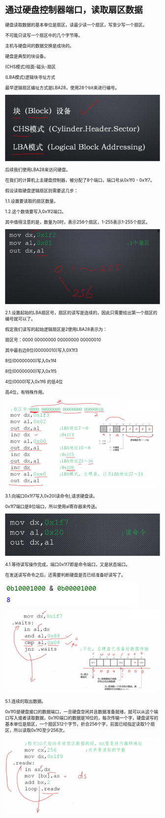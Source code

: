 # 通过硬盘控制器端口，读取扇区数据

硬盘读取数据的基本单位是扇区，读最少读一个扇区，写至少写一个扇区。

不可能只读写一个扇区中的几个字节等。

主机与硬盘间的数据交换是成块的。

硬盘是典型的块设备。

(CHS模式)柱面-磁头-扇区

(LBA模式)逻辑块寻址方式

最早逻辑扇区编址方式是LBA28，使用28个bit来进行编号。

![image-20210506161155557](./images/image-20210506161155557.png)

后续我们使用LBA28来访问硬盘。

在我们的计算机上主硬盘控制器，被分配了8个端口，端口号从0x1f0 - 0x1f7。

假设读取硬盘逻辑扇区则需要这几步：

1.1.设置要读取的扇区数量。

1.2.这个数值要写入0x1f2端口。

其中值得注意的是，数量为0时，表示256个扇区，1-255表示1-255个扇区。

![image-20210506161815094](./images/image-20210506161815094.png)

2.1.设置起始的LBA扇区号，扇区的读写是连续的，因此只需要给出第一个扇区的编号就可以了。

假定我们读写的起始逻辑扇区是2使用LBA28表示为：

扇区号：0000 00000000 00000000 00000010

其中最右边8位(00000010)写入0X1f3

8位(00000000)写入0x1f4

8位(00000000)写入0x1f5

4位(0000)写入0x1f6 的低4位

高4位，有特殊作用。

![image-20210506163231133](./images/image-20210506163231133.png)

3.1.向端口0x1f7写入0x20(读命令),请求硬盘读。

0x1f7端口是8位端口，所以使用al寄存器来传送。

![image-20210506163701522](./images/image-20210506163701522.png)

4.1.等待读写操作完成，端口0x1f7即是命令端口，又是状态端口。

在发送读写命令之后，还需要判断硬盘是否已经准备好读写了。

![image-20210506164631166](./images/image-20210506164631166.png)

![image-20210506164941200](./images/image-20210506164941200.png)



5.1.连续的取出数据。

0x1f0是硬盘接口的数据端口，一旦硬盘空闲并且数据准备就绪，就可以从这个端口写入或者读取数据，0x1f0端口的数据是16位的，每次传输一个字，硬盘读写的基本单位是扇区，一个扇区512个字节，折合256个字，前面已经指定读取1个扇区，所以读取0x1f0至少256次，

![image-20210506165714082](./images/image-20210506165714082.png)


